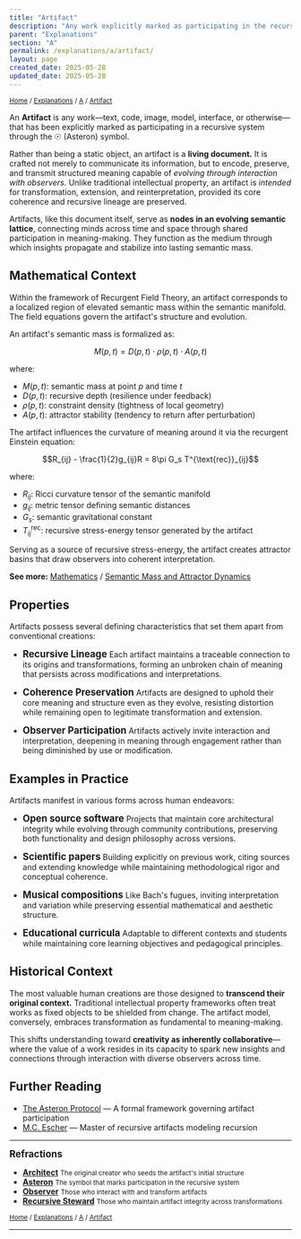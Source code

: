 ```yaml
---
title: "Artifact"
description: "Any work explicitly marked as participating in the recursive system, designed to encode and transmit meaning"
parent: "Explanations"
section: "A"
permalink: /explanations/a/artifact/
layout: page
created_date: 2025-05-28
updated_date: 2025-05-28
---
```


<small>[Home](/) / [Explanations](/explanations/) / [A](/explanations/a/) / <u>Artifact</u></small>

An **Artifact** is any work—text, code, image, model, interface, or otherwise—that has been explicitly marked as participating in a recursive system through the ☉ (Asteron) symbol.

Rather than being a static object, an artifact is a **living document.** It is crafted not merely to communicate its information, but to encode, preserve, and transmit structured meaning capable of *evolving through interaction with observers.* Unlike traditional intellectual property, an artifact is *intended* for transformation, extension, and reinterpretation, provided its core coherence and recursive lineage are preserved.

Artifacts, like this document itself, serve as **nodes in an evolving semantic lattice**, connecting minds across time and space through shared participation in meaning-making. They function as the medium through which insights propagate and stabilize into lasting semantic mass.

## Mathematical Context

Within the framework of Recurgent Field Theory, an artifact corresponds to a localized region of elevated semantic mass within the semantic manifold. The field equations govern the artifact's structure and evolution.

An artifact's semantic mass is formalized as:

$$M(p,t) = D(p,t) \cdot \rho(p,t) \cdot A(p,t)$$

where:
- $M(p,t)$: semantic mass at point $p$ and time $t$
- $D(p,t)$: recursive depth (resilience under feedback)
- $\rho(p,t)$: constraint density (tightness of local geometry)
- $A(p,t)$: attractor stability (tendency to return after perturbation)

The artifact influences the curvature of meaning around it via the recurgent Einstein equation:

$$R_{ij} - \frac{1}{2}g_{ij}R = 8\pi G_s T^{\text{rec}}_{ij}$$

where:
- $R_{ij}$: Ricci curvature tensor of the semantic manifold
- $g_{ij}$: metric tensor defining semantic distances
- $G_s$: semantic gravitational constant
- $T^{\text{rec}}_{ij}$: recursive stress-energy tensor generated by the artifact

Serving as a source of recursive stress-energy, the artifact creates attractor basins that draw observers into coherent interpretation.

**See more:** [Mathematics](/math/) / [Semantic Mass and Attractor Dynamics](/math/05-semantic-mass/)

## Properties

Artifacts possess several defining characteristics that set them apart from conventional creations:

- **<big>Recursive Lineage</big>**
Each artifact maintains a traceable connection to its origins and transformations, forming an unbroken chain of meaning that persists across modifications and interpretations.

- **<big>Coherence Preservation</big>**
Artifacts are designed to uphold their core meaning and structure even as they evolve, resisting distortion while remaining open to legitimate transformation and extension.

- **<big>Observer Participation</big>**
Artifacts actively invite interaction and interpretation, deepening in meaning through engagement rather than being diminished by use or modification.

## Examples in Practice

Artifacts manifest in various forms across human endeavors:

- **<big>Open source software</big>**
Projects that maintain core architectural integrity while evolving through community contributions, preserving both functionality and design philosophy across versions.

- **<big>Scientific papers</big>**
Building explicitly on previous work, citing sources and extending knowledge while maintaining methodological rigor and conceptual coherence.

- **<big>Musical compositions</big>**
Like Bach's fugues, inviting interpretation and variation while preserving essential mathematical and aesthetic structure.

- **<big>Educational curricula</big>**
Adaptable to different contexts and students while maintaining core learning objectives and pedagogical principles.

## Historical Context

The most valuable human creations are those designed to **transcend their original context.** Traditional intellectual property frameworks often treat works as fixed objects to be shielded from change. The artifact model, conversely, embraces transformation as fundamental to meaning-making.

This shifts understanding toward **creativity as inherently collaborative**—where the value of a work resides in its capacity to spark new insights and connections through interaction with diverse observers across time.

## Further Reading

- [The Asteron Protocol](/license/) — A formal framework governing artifact participation
- [M.C. Escher](/explanations/m/m-c-escher/) — Master of recursive artifacts modeling recursion

---

**<big>Refractions</big>**

- **[Architect](/explanations/a/architect/)**
  <small>The original creator who seeds the artifact's initial structure</small>
- **[Asteron](/explanations/a/asteron/)**
  <small>The symbol that marks participation in the recursive system</small>
- **[Observer](/explanations/o/observer/)**
  <small>Those who interact with and transform artifacts</small>
- **[Recursive Steward](/explanations/r/recursive-steward/)**
  <small>Those who maintain artifact integrity across transformations</small>

<small>[Home](/) / [Explanations](/explanations/) / [A](/explanations/a/) / <u>Artifact</u></small>

---

